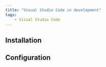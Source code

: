 ```yaml
---
title: "Visual Studio Code in development"
tags:
    - Visual Studio Code
---
```


## Installation

## Configuration